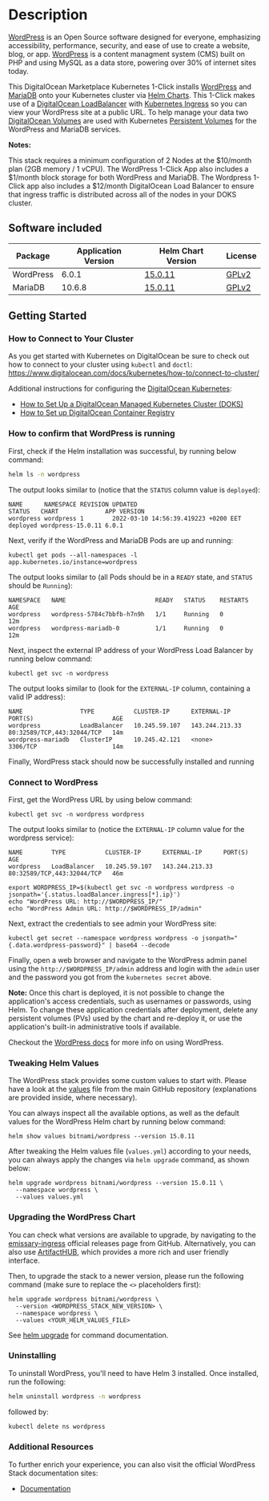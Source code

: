 # Description

[WordPress](https://wordpress.org/about/) is an Open Source software designed for everyone, emphasizing accessibility, performance, security, and ease of use to create a website, blog, or app. [WordPress](https://en.wikipedia.org/wiki/WordPress) is a content managment system (CMS) built on PHP and using MySQL as a data store, powering over 30% of internet sites today.

This DigitalOcean Marketplace Kubernetes 1-Click installs [WordPress](https://github.com/bitnami/charts/tree/master/bitnami/wordpress) and [MariaDB](https://github.com/bitnami/charts/tree/master/bitnami/mariadb) onto your Kubernetes cluster via [Helm Charts](https://helm.sh/). This 1-Click makes use of a [DigitalOcean LoadBalancer](https://www.digitalocean.com/products/load-balancer/) with [Kubernetes Ingress](https://kubernetes.io/docs/concepts/services-networking/ingress/) so you can view your WordPress site at a public URL. To help manage your data two [DigitalOcean Volumes](https://www.digitalocean.com/products/block-storage/) are used with Kubernetes [Persistent Volumes](https://kubernetes.io/docs/concepts/storage/persistent-volumes/) for the WordPress and MariaDB services.

**Notes:**

This stack requires a minimum configuration of 2 Nodes at the $10/month plan (2GB memory / 1 vCPU).
The WordPress 1-Click App also includes a $1/month block storage for both WordPress and MariaDB.
The Wordpress 1-Click app also includes a $12/month DigitalOcean Load Balancer to ensure that ingress traffic is distributed across all of the nodes in your DOKS cluster.

## Software included

| Package               | Application Version   | Helm Chart Version |License                                                                                    |
| ---| ---- | ---- | ------------- |
| WordPress | 6.0.1 | [15.0.11](https://artifacthub.io/packages/helm/bitnami/wordpress/15.0.11) | [GPLv2](https://wordpress.org/about/license/) |
| MariaDB | 10.6.8 | [15.0.11](https://artifacthub.io/packages/helm/bitnami/wordpress/15.0.11) | [GPLv2](https://mariadb.com/kb/en/library/mariadb-license/) |

## Getting Started

### How to Connect to Your Cluster

As you get started with Kubernetes on DigitalOcean be sure to check out how to connect to your cluster using `kubectl` and `doctl`:
<https://www.digitalocean.com/docs/kubernetes/how-to/connect-to-cluster/>

Additional instructions for configuring the [DigitalOcean Kubernetes](https://cloud.digitalocean.com/kubernetes/clusters/):

- [How to Set Up a DigitalOcean Managed Kubernetes Cluster (DOKS)](https://github.com/digitalocean/Kubernetes-Starter-Kit-Developers/tree/main/01-setup-DOKS#how-to-set-up-a-digitalocean-managed-kubernetes-cluster-doks)
- [How to Set up DigitalOcean Container Registry](https://github.com/digitalocean/Kubernetes-Starter-Kit-Developers/tree/main/02-setup-DOCR#how-to-set-up-digitalocean-container-registry)

### How to confirm that WordPress is running

First, check if the Helm installation was successful, by running below command:

```bash
helm ls -n wordpress
```

The output looks similar to (notice that the `STATUS` column value is `deployed`):

```text
NAME      NAMESPACE REVISION UPDATED                              STATUS   CHART             APP VERSION
wordpress wordpress 1        2022-03-10 14:56:39.419223 +0200 EET deployed wordpress-15.0.11 6.0.1
```

Next, verify if the WordPress and MariaDB Pods are up and running:

```console
kubectl get pods --all-namespaces -l app.kubernetes.io/instance=wordpress
```

The output looks similar to (all Pods should be in a `READY` state, and `STATUS` should be `Running`):

```text
NAMESPACE   NAME                         READY   STATUS    RESTARTS   AGE
wordpress   wordpress-5784c7bbfb-h7n9h   1/1     Running   0          12m
wordpress   wordpress-mariadb-0          1/1     Running   0          12m
```

Next, inspect the external IP address of your WordPress Load Balancer by running below command:

```console
kubectl get svc -n wordpress
```

The output looks similar to (look for the `EXTERNAL-IP` column, containing a valid IP address):

```text
NAME                TYPE           CLUSTER-IP      EXTERNAL-IP      PORT(S)                      AGE
wordpress           LoadBalancer   10.245.59.107   143.244.213.33   80:32589/TCP,443:32044/TCP   14m
wordpress-mariadb   ClusterIP      10.245.42.121   <none>           3306/TCP                     14m
```

Finally, WordPress stack should now be successfully installed and running

### Connect to WordPress

First, get the WordPress URL by using below command:

```console
kubectl get svc -n wordpress wordpress
```

The output looks similar to (notice the `EXTERNAL-IP` column value for the wordpress service):

```text
NAME        TYPE           CLUSTER-IP      EXTERNAL-IP      PORT(S)                      AGE
wordpress   LoadBalancer   10.245.59.107   143.244.213.33   80:32589/TCP,443:32044/TCP   46m
```

```console
export WORDPRESS_IP=$(kubectl get svc -n wordpress wordpress -o jsonpath='{.status.loadBalancer.ingress[*].ip}')
echo "WordPress URL: http://$WORDPRESS_IP/"
echo "WordPress Admin URL: http://$WORDPRESS_IP/admin"
```

Next, extract the credentials to see admin your WordPress site:

```console
kubectl get secret --namespace wordpress wordpress -o jsonpath="{.data.wordpress-password}" | base64 --decode
```

Finally, open a web browser and navigate to the WordPress admin panel using the `http://$WORDPRESS_IP/admin` address and login with the `admin` user and the password you got from the `kubernetes secret` above.

**Note:**
Once this chart is deployed, it is not possible to change the application's access credentials, such as usernames or passwords, using Helm. To change these application credentials after deployment, delete any persistent volumes (PVs) used by the chart and re-deploy it, or use the application's built-in administrative tools if available.

Checkout the [WordPress docs](https://wordpress.org/support/) for more info on using WordPress.

### Tweaking Helm Values

The WordPress stack provides some custom values to start with. Please have a look at the [values](./values.yml) file from the main GitHub repository (explanations are provided inside, where necessary).

You can always inspect all the available options, as well as the default values for the WordPress Helm chart by running below command:

```console
helm show values bitnami/wordpress --version 15.0.11
```

After tweaking the Helm values file (`values.yml`) according to your needs, you can always apply the changes via `helm upgrade` command, as shown below:

```console
helm upgrade wordpress bitnami/wordpress --version 15.0.11 \
  --namespace wordpress \
  --values values.yml
```

### Upgrading the WordPress Chart

You can check what versions are available to upgrade, by navigating to the [emissary-ingress](https://github.com/emissary-ingress/emissary) official releases page from GitHub. Alternatively, you can also use [ArtifactHUB](https://artifacthub.io/packages/helm/datawire/edge-stack), which provides a more rich and user friendly interface.

Then, to upgrade the stack to a newer version, please run the following command (make sure to replace the `<>` placeholders first):

```console
helm upgrade wordpress bitnami/wordpress \
  --version <WORDPRESS_STACK_NEW_VERSION> \
  --namespace wordpress \
  --values <YOUR_HELM_VALUES_FILE>
```

See [helm upgrade](https://helm.sh/docs/helm/helm_upgrade/) for command documentation.

### Uninstalling

To uninstall WordPress, you'll need to have Helm 3 installed. Once installed, run the following:

```bash
helm uninstall wordpress -n wordpress
```

followed by:

```bash
kubectl delete ns wordpress
```

### Additional Resources

To further enrich your experience, you can also visit the official WordPress Stack documentation sites:

- [Documentation](https://github.com/bitnami/charts/tree/master/bitnami/wordpress)
